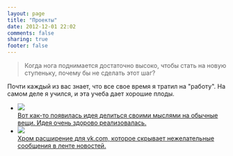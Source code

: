 ```yaml
---
layout: page
title: "Проекты"
date: 2012-12-01 22:02
comments: false
sharing: true
footer: false
---
```


>Когда нога поднимается достаточно высоко, чтобы стать на новую ступеньку, почему бы не сделать этот шаг?

Почти каждый из вас знает, что все свое время я тратил на "работу". На самом деле я учился, и эта учеба дает хорошие плоды.

<ul id="projects">
	<li class="project">
		<a class="ownblog" href="https://bitbucket.org/longlime/evgen.zhlobo.info">
			<img src="{{ root_url }}/images/projects/ownblog.png">
			<div class="description">Вот как-то появилась идея делиться своими мыслями на обычные вещи. Идея очень здорово реализовалась.</div>
		</a>
	</li>
	<li class="project">
		<a class="vkleaner" href="https://github.com/EvgenyZhlobo/vkleaner">
			<img src="{{ root_url }}/images/projects/vkleaner.jpg">
			<div class="description">Хром расширение для vk.com, которое скрывает нежелательные сообщения в ленте новостей.</div>
		</a>
	</li>
</ul>

